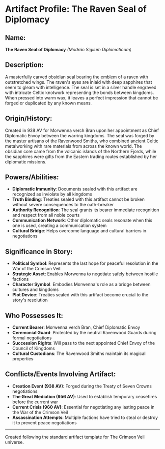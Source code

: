# Artifact Profile: The Raven Seal of Diplomacy

## Name:
**The Raven Seal of Diplomacy** *(Modrán Sigilum Diplomaticum)*

## Description:
A masterfully carved obsidian seal bearing the emblem of a raven with outstretched wings. The raven's eyes are inlaid with deep sapphires that seem to gleam with intelligence. The seal is set in a silver handle engraved with intricate Celtic knotwork representing the bonds between kingdoms. When pressed into warm wax, it leaves a perfect impression that cannot be forged or duplicated by any known means.

## Origin/History:
Created in 938 AV for Morwenna verch Bran upon her appointment as Chief Diplomatic Envoy between the warring kingdoms. The seal was forged by the master artisans of the Ravenwood Smiths, who combined ancient Celtic metalworking with rare materials from across the known world. The obsidian core came from the volcanic islands of the Northern Fjords, while the sapphires were gifts from the Eastern trading routes established by her diplomatic missions.

## Powers/Abilities:
- **Diplomatic Immunity**: Documents sealed with this artifact are recognized as inviolate by all kingdoms
- **Truth Binding**: Treaties sealed with this artifact cannot be broken without severe consequences to the oath-breaker
- **Authority Recognition**: The seal grants its bearer immediate recognition and respect from all noble courts
- **Communication Network**: Other diplomatic seals resonate when this one is used, creating a communication system
- **Cultural Bridge**: Helps overcome language and cultural barriers in negotiations

## Significance in Story:
- **Political Symbol**: Represents the last hope for peaceful resolution in the War of the Crimson Veil
- **Strategic Asset**: Enables Morwenna to negotiate safely between hostile factions
- **Character Symbol**: Embodies Morwenna's role as a bridge between cultures and kingdoms
- **Plot Device**: Treaties sealed with this artifact become crucial to the story's resolution

## Who Possesses It:
- **Current Bearer**: Morwenna verch Bran, Chief Diplomatic Envoy
- **Ceremonial Guard**: Protected by the neutral Ravenwood Guards during formal negotiations
- **Succession Rights**: Will pass to the next appointed Chief Envoy of the Council of Kingdoms
- **Cultural Custodians**: The Ravenwood Smiths maintain its magical properties

## Conflicts/Events Involving Artifact:
- **Creation Event (938 AV)**: Forged during the Treaty of Seven Crowns negotiations
- **The Great Mediation (956 AV)**: Used to establish temporary ceasefires before the current war
- **Current Crisis (960 AV)**: Essential for negotiating any lasting peace in the War of the Crimson Veil
- **Assassination Attempts**: Multiple factions have tried to steal or destroy it to prevent peace negotiations

---
Created following the standard artifact template for The Crimson Veil universe.
